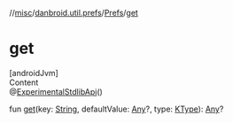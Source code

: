 //[misc](../../index.md)/[danbroid.util.prefs](../index.md)/[Prefs](index.md)/[get](get.md)



# get  
[androidJvm]  
Content  
@[ExperimentalStdlibApi](https://kotlinlang.org/api/latest/jvm/stdlib/kotlin/-experimental-stdlib-api/index.html)()  
  
fun [get](get.md)(key: [String](https://kotlinlang.org/api/latest/jvm/stdlib/kotlin/-string/index.html), defaultValue: [Any](https://kotlinlang.org/api/latest/jvm/stdlib/kotlin/-any/index.html)?, type: [KType](https://kotlinlang.org/api/latest/jvm/stdlib/kotlin.reflect/-k-type/index.html)): [Any](https://kotlinlang.org/api/latest/jvm/stdlib/kotlin/-any/index.html)?  




